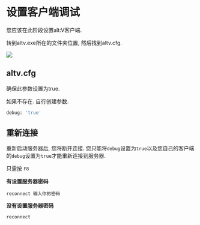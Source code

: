 # 设置客户端调试

您应该在此阶段设置alt:V客户端.

转到altv.exe所在的文件夹位置, 然后找到altv.cfg.

![](../../img/edit_cfg.png)

## altv.cfg

确保此参数设置为true.

如果不存在. 自行创建参数.

```sh
debug: 'true'
```

## 重新连接

重新启动服务器后, 您将断开连接. 您只能将`debug`设置为`true`以及您自己的客户端的`debug`设置为`true`才能重新连接到服务器.

只需按 `F8`

**有设置服务器密码**

```
reconnect 输入你的密码
```

**没有设置服务器密码**

```
reconnect
```
